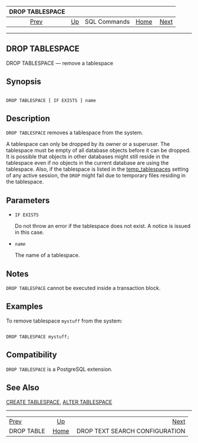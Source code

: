 <!--?xml version="1.0" encoding="UTF-8" standalone="no"?-->

|              DROP TABLESPACE             |                                        |              |                                                       |                                                                 |
| :--------------------------------------: | :------------------------------------- | :----------: | ----------------------------------------------------: | --------------------------------------------------------------: |
| [Prev](sql-droptable.html "DROP TABLE")  | [Up](sql-commands.html "SQL Commands") | SQL Commands | [Home](index.html "PostgreSQL 17devel Documentation") |  [Next](sql-droptsconfig.html "DROP TEXT SEARCH CONFIGURATION") |

***



## DROP TABLESPACE

DROP TABLESPACE — remove a tablespace

## Synopsis

```

DROP TABLESPACE [ IF EXISTS ] name
```

## Description

`DROP TABLESPACE` removes a tablespace from the system.

A tablespace can only be dropped by its owner or a superuser. The tablespace must be empty of all database objects before it can be dropped. It is possible that objects in other databases might still reside in the tablespace even if no objects in the current database are using the tablespace. Also, if the tablespace is listed in the [temp\_tablespaces](runtime-config-client.html#GUC-TEMP-TABLESPACES) setting of any active session, the `DROP` might fail due to temporary files residing in the tablespace.

## Parameters

*   `IF EXISTS`

    Do not throw an error if the tablespace does not exist. A notice is issued in this case.

*   *`name`*

    The name of a tablespace.

## Notes

`DROP TABLESPACE` cannot be executed inside a transaction block.

## Examples

To remove tablespace `mystuff` from the system:

```

DROP TABLESPACE mystuff;
```

## Compatibility

`DROP TABLESPACE` is a PostgreSQL extension.

## See Also

[CREATE TABLESPACE](sql-createtablespace.html "CREATE TABLESPACE"), [ALTER TABLESPACE](sql-altertablespace.html "ALTER TABLESPACE")

***

|                                          |                                                       |                                                                 |
| :--------------------------------------- | :---------------------------------------------------: | --------------------------------------------------------------: |
| [Prev](sql-droptable.html "DROP TABLE")  |         [Up](sql-commands.html "SQL Commands")        |  [Next](sql-droptsconfig.html "DROP TEXT SEARCH CONFIGURATION") |
| DROP TABLE                               | [Home](index.html "PostgreSQL 17devel Documentation") |                                  DROP TEXT SEARCH CONFIGURATION |
